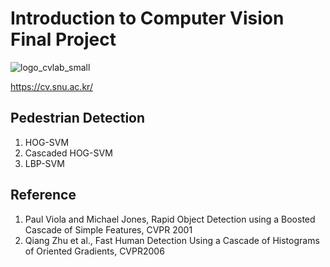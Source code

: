 # Introduction to Computer Vision Final Project
![logo_cvlab_small](https://user-images.githubusercontent.com/49219356/122640745-1e358900-d13c-11eb-8447-33356088aeff.png)

https://cv.snu.ac.kr/

## Pedestrian Detection
1. HOG-SVM
2. Cascaded HOG-SVM
3. LBP-SVM

## Reference
1. Paul Viola and Michael Jones, Rapid Object Detection using a Boosted Cascade of Simple Features, CVPR 2001
2. Qiang Zhu et al., Fast Human Detection Using a Cascade of Histograms of Oriented Gradients, CVPR2006 
